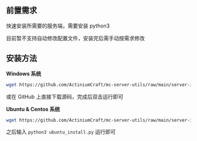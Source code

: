 ## 前置需求

快速安装所需要的服务端，需要安装 python3

目前暂不支持自动修改配置文件，安装完后需手动按需求修改

## 安装方法

**Windows 系统**

```bash
wget https://github.com/ActiniumCraft/mc-server-utils/raw/main/server-installer/windows_install.py
```

或在 GitHub 上直接下载源码，完成后双击运行即可

**Ubuntu & Centos 系统**

```sh
wget https://github.com/ActiniumCraft/mc-server-utils/raw/main/server-installer/ubuntu_install.py
```

之后输入 `python3 ubuntu_install.py` 运行即可
